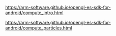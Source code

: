 https://arm-software.github.io/opengl-es-sdk-for-android/compute_intro.html

https://arm-software.github.io/opengl-es-sdk-for-android/compute_particles.html
